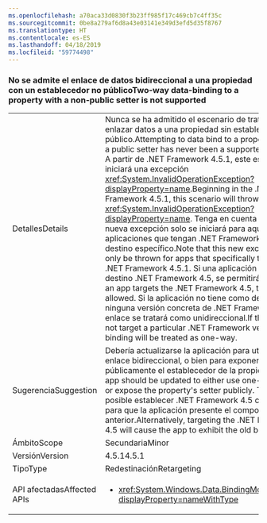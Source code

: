 ```yaml
---
ms.openlocfilehash: a70aca33d0830f3b23ff985f17c469cb7c4ff35c
ms.sourcegitcommit: 0be8a279af6d8a43e03141e349d3efd5d35f8767
ms.translationtype: HT
ms.contentlocale: es-ES
ms.lasthandoff: 04/18/2019
ms.locfileid: "59774498"
---
```

### <a name="two-way-data-binding-to-a-property-with-a-non-public-setter-is-not-supported"></a><span data-ttu-id="d0f58-101">No se admite el enlace de datos bidireccional a una propiedad con un establecedor no público</span><span class="sxs-lookup"><span data-stu-id="d0f58-101">Two-way data-binding to a property with a non-public setter is not supported</span></span>

|   |   |
|---|---|
|<span data-ttu-id="d0f58-102">Detalles</span><span class="sxs-lookup"><span data-stu-id="d0f58-102">Details</span></span>|<span data-ttu-id="d0f58-103">Nunca se ha admitido el escenario de tratar de enlazar datos a una propiedad sin establecedor público.</span><span class="sxs-lookup"><span data-stu-id="d0f58-103">Attempting to data bind to a property without a public setter has never been a supported scenario.</span></span> <span data-ttu-id="d0f58-104">A partir de .NET Framework 4.5.1, este escenario iniciará una excepción <xref:System.InvalidOperationException?displayProperty=name>.</span><span class="sxs-lookup"><span data-stu-id="d0f58-104">Beginning in the .NET Framework 4.5.1, this scenario will throw an <xref:System.InvalidOperationException?displayProperty=name>.</span></span> <span data-ttu-id="d0f58-105">Tenga en cuenta que esta nueva excepción solo se iniciará para aquellas aplicaciones que tengan .NET Framework 4.5.1 como destino específico.</span><span class="sxs-lookup"><span data-stu-id="d0f58-105">Note that this new exception will only be thrown for apps that specifically target the .NET Framework 4.5.1.</span></span> <span data-ttu-id="d0f58-106">Si una aplicación tiene como destino .NET Framework 4.5, se permitirá la llamada.</span><span class="sxs-lookup"><span data-stu-id="d0f58-106">If an app targets the .NET Framework 4.5, the call will be allowed.</span></span> <span data-ttu-id="d0f58-107">Si la aplicación no tiene como destino ninguna versión concreta de .NET Framework, el enlace se tratará como unidireccional.</span><span class="sxs-lookup"><span data-stu-id="d0f58-107">If the app does not target a particular .NET Framework version, the binding will be treated as one-way.</span></span>|
|<span data-ttu-id="d0f58-108">Sugerencia</span><span class="sxs-lookup"><span data-stu-id="d0f58-108">Suggestion</span></span>|<span data-ttu-id="d0f58-109">Debería actualizarse la aplicación para utilizar un enlace bidireccional, o bien para exponer públicamente el establecedor de la propiedad.</span><span class="sxs-lookup"><span data-stu-id="d0f58-109">The app should be updated to either use one-way binding, or expose the property's setter publicly.</span></span> <span data-ttu-id="d0f58-110">También es posible establecer .NET Framework 4.5 como destino para que la aplicación presente el comportamiento anterior.</span><span class="sxs-lookup"><span data-stu-id="d0f58-110">Alternatively, targeting the .NET Framework 4.5 will cause the app to exhibit the old behavior.</span></span>|
|<span data-ttu-id="d0f58-111">Ámbito</span><span class="sxs-lookup"><span data-stu-id="d0f58-111">Scope</span></span>|<span data-ttu-id="d0f58-112">Secundaria</span><span class="sxs-lookup"><span data-stu-id="d0f58-112">Minor</span></span>|
|<span data-ttu-id="d0f58-113">Versión</span><span class="sxs-lookup"><span data-stu-id="d0f58-113">Version</span></span>|<span data-ttu-id="d0f58-114">4.5.1</span><span class="sxs-lookup"><span data-stu-id="d0f58-114">4.5.1</span></span>|
|<span data-ttu-id="d0f58-115">Tipo</span><span class="sxs-lookup"><span data-stu-id="d0f58-115">Type</span></span>|<span data-ttu-id="d0f58-116">Redestinación</span><span class="sxs-lookup"><span data-stu-id="d0f58-116">Retargeting</span></span>|
|<span data-ttu-id="d0f58-117">API afectadas</span><span class="sxs-lookup"><span data-stu-id="d0f58-117">Affected APIs</span></span>|<ul><li><xref:System.Windows.Data.BindingMode.TwoWay?displayProperty=nameWithType></li></ul>|
